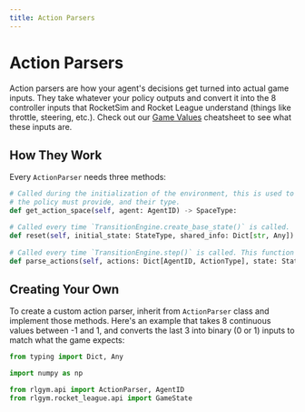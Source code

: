 ```yaml
---
title: Action Parsers
---
```


# Action Parsers

Action parsers are how your agent's decisions get turned into actual game inputs. They take whatever your policy outputs and convert it into the 8 controller inputs that RocketSim and Rocket League understand (things like throttle, steering, etc.). Check out our [Game Values](../../Cheatsheets/game_values) cheatsheet to see what these inputs are.

## How They Work

Every `ActionParser` needs three methods:

```python
# Called during the initialization of the environment, this is used to inform the learning algorithm how many outputs
# the policy must provide, and their type.
def get_action_space(self, agent: AgentID) -> SpaceType:

# Called every time `TransitionEngine.create_base_state()` is called.
def reset(self, initial_state: StateType, shared_info: Dict[str, Any]) -> None:
    
# Called every time `TransitionEngine.step()` is called. This function is responsible for translating actions into transition engine inputs for each agent.
def parse_actions(self, actions: Dict[AgentID, ActionType], state: StateType, shared_info: Dict[str, Any]) -> Dict[AgentID, EngineActionType]:
```

## Creating Your Own

To create a custom action parser, inherit from `ActionParser` class and implement those methods. Here's an example that takes 8 continuous values between -1 and 1, and converts the last 3 into binary (0 or 1) inputs to match what the game expects:

```python
from typing import Dict, Any

import numpy as np

from rlgym.api import ActionParser, AgentID
from rlgym.rocket_league.api import GameState

class ContinuousAction(ActionParser[AgentID, np.ndarray, np.ndarray, GameState, int]):
    """
    Simple continuous action space that maps an array of 8 values on the interval [-1, 1] into an array of valid car
    controls.
    """

    def __init__(self):
        super().__init__()
        # Rocket League expects 8 values per controller input.
        self._n_controller_inputs = 8
        
    def get_action_space(self) -> tuple:
        return float(self._n_controller_inputs), 'continuous'

    def reset(self, initial_state: GameState, shared_info: Dict[str, Any]) -> None:
        pass

    def parse_actions(self, actions: Dict[AgentID, np.ndarray], state: GameState, shared_info: Dict[str, Any]) -> Dict[AgentID, np.ndarray]:
        parsed_actions = {}
        
        # Loop over the agent action dictionary
        for agent, action in actions.items():
            # Copy the action into a new array
            car_controls = np.zeros(self._n_controller_inputs)
            car_controls[:] = action[:]
            
            # All the actions from our policy will be on the interval [-1, 1], but the last 3 values in the car controls
            # need to be either 0 or 1. We will shift and round the result such that any value below 0 becomes 0 and
            # any value above 0 becomes 1.
            car_controls[-3:] = np.round((car_controls[-3:] + 1) / 2)
            parsed_actions[agent] = car_controls

        return parsed_actions
```

Now we can pass an instance of our `ContinuousAction` to RLGym whenever we make an environment!